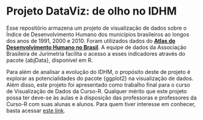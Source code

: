 # Projeto DataViz: de olho no IDHM

<p align="justify">

Esse repositório armazena um projeto de visualização de dados sobre o Índice de Desenvolvimento Humano dos municípios brasileiros ao longos dos anos de 1991, 2000 e 2010. Foram utilizados dados do [**Atlas do Desenvolvimento Humano no Brasil**](<http://www.atlasbrasil.org.br/>). A equipe de dados da Associação Brasileira de Jurimetria facilita o acesso a esses indicadores através do pacote {abjData}, disponível em R.

Para além de analisar a evolução do IDHM, o propósito deste de projeto é explorar as potencialidades do pacote {ggplot2} na visualização de dados. Além disso, este projeto foi apresentado como trabalho final para o curso de Visualização de Dados da Curso-R. Qualquer mérito que este projeto possa ter deve-se às aulas e à disposição das professoras e professores da Curso-R com suas alunas e alunos. Para quem tiver interesse em conhecer, basta acessar [este link](<https://curso-r.com/>).

</p>
